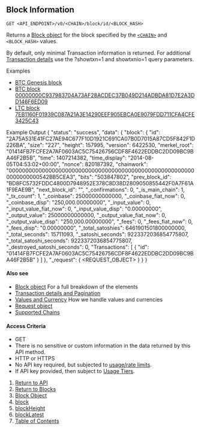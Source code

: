 ## Block Information

    GET <API_ENDPOINT>/v0/<CHAIN>/block/id/<BLOCK_HASH>

Returns a [Block object](../blockobject) for the block specified by the [`<CHAIN>`](../../notes/chains/) and `<BLOCK_HASH>` values.

By default, only minimal Transaction information is returned. For additional [Transaction details](../../notes/detail-and-pagination/) use the
?showtxn=1 and showtxnio=1 query parameters.

Examples

* [BTC Genesis block](https://api.blockstrap.com/v0/btc/block/id/000000000019D6689C085AE165831E934FF763AE46A2A6C172B3F1B60A8CE26F?prettyprint=1)
* [BTC block 00000000C937983704A73AF28ACDEC37B049D214ADBDA81D7E2A3DD146F6ED09](https://api.blockstrap.com/v0/btc/block/id/00000000C937983704A73AF28ACDEC37B049D214ADBDA81D7E2A3DD146F6ED09?prettyprint=1)
* [LTC block 7EB1160F01939C087A21A3E14290EEF905EBCA0E9079FDD711CFA4CFE3425C43](https://api.blockstrap.com/v0/ltc/block/id/7EB1160F01939C087A21A3E14290EEF905EBCA0E9079FDD711CFA4CFE3425C43?prettyprint=1)

Example Output
    {
        "status": "success",
        "data": {
            "block": {
                "id": "2A75A531E41FC27AE94C677F10D1921C691CA07B0D7015A87CD5F842F1D226BA",
                "size": "227",
                "height": 157995,
                "version": 6422530,
                "merkel_root": "01414FB7FCFE2A7AF0603AC5C75426756CDF8F4622EDDBC2DD09BC9BA46F2B5B",
                "time": 1407214382,
                "time_display": "2014-08-05T04:53:02+00:00",
                "nonce": 820187392,
                "chainwork": "000000000000000000000000000000000000000000000000000000000000000000542BB5CEA3",
                "bits": "503847802",
                "prev_block_id": "BD8FC5732FDDC4800D7948952E378C8D38D2809050855442F0A7F61A1F9EAE9B",
                "next_block_id": "",
                "_confirmations": 0,
                "_is_main_chain": 1,
                "_tx_count": 1,
                "_coinbase": 25000000000000,
                "_coinbase_fiat_now": 0,
                "_coinbase_disp": "250,000.00000000",
                "_input_value": 0,
                "_input_value_fiat_now": 0,
                "_input_value_disp": "0.00000000",
                "_output_value": 25000000000000,
                "_output_value_fiat_now": 0,
                "_output_value_disp": "250,000.00000000",
                "_fees": 0,
                "_fees_fiat_now": 0,
                "_fees_disp": "0.00000000",
                "_total_satoshies": 6461901501800000000,
                "_total_seconds": 15711093,
                "_satoshi_seconds": 9223372036854775807,
                "_total_satoshi_seconds": 9223372036854775807,
                "_destroyed_satoshi_seconds": 0,
                "Transactions": [
                    {
                        "id": "01414FB7FCFE2A7AF0603AC5C75426756CDF8F4622EDDBC2DD09BC9BA46F2B5B"
                    }
                ]
            },
            "_request": {
                <REQUEST_OBJECT>
            }
        }
    }



#### Also see
* [Block object](../blockobject/) For a full breakdown of the elements
* [Transaction details and Pagination](../../notes/detail-and-pagination/)
* [Values and Currency](../../notes/values-and-currencies/) How we handle values and currencies
* [Request object](../../notes/requestobject/)
* [Supported Chains](../../notes/chains/)

#### Access Criteria
* GET
* There is no sensitive or custom information in the data returned by this API method.
* HTTP or HTTPS
* No API key required, but subjected to [usage/rate limits](../../notes/limits-and-tiers/).
* If API key provided, then subject to [Usage Tiers](../../notes/limits-and-tiers/).

1. [Return to API](../../../)
1. [Return to Blocks](../)
1. [Block Object](../blockobject/)
1. [block](../block-id/)
1. [blockHeight](../block-height/)
1. [blockLatest](../block-latest/)
1. [Table of Contents](../../../../)
